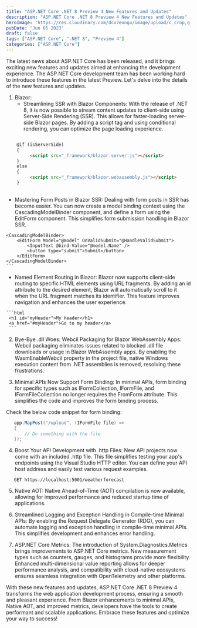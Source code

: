 ```yaml
---
title: "ASP.NET Core .NET 8 Preview 4 New Features and Updates"
description: "ASP.NET Core .NET 8 Preview 4 New Features and Updates"
heroImage: 'https://res.cloudinary.com/dcx7eongu/image/upload/c_crop,g_face,h_512,w_1024/v1699812067/c4899045-7f7e-4ca0-bc8f-e0645009de6d_plsvf0.jpg'
pubDate: 'Jun 05 2023'
draft: false
tags: ["ASP.NET Core", ".NET 8", "Preview 4"]
categories: ["ASP.NET Core"]
---
```


The latest news about ASP.NET Core has been released, and it brings exciting new features and updates aimed at enhancing the development experience. The ASP.NET Core development team has been working hard to introduce these features in the latest Preview. Let's delve into the details of the new features and updates.

1. Blazor:
   - Streamlining SSR with Blazor Components: With the release of .NET 8, it is now possible to stream content updates to client-side using Server-Side Rendering (SSR). This allows for faster-loading server-side Blazor pages. By adding a script tag and using conditional rendering, you can optimize the page loading experience.

```html

    @if (isServerSide)
    {
         <script src="_framework/blazor.server.js"></script>
    }
    else
    {
         <script src="_framework/blazor.webassembly.js"></script>
    }
    
```

   - Mastering Form Posts in Blazor SSR: Dealing with form posts in SSR has become easier. You can now create a model binding context using the CascadingModelBinder component, and define a form using the EditForm component. This simplifies form submission handling in Blazor SSR.
    
    <CascadingModelBinder>
        <EditForm Model="@model" OnValidSubmit="@HandleValidSubmit">
            <InputText @bind-Value="@model.Name" />
            <button type="submit">Submit</button>
        </EditForm>
    </CascadingModelBinder>
    ```

   - Named Element Routing in Blazor: Blazor now supports client-side routing to specific HTML elements using URL fragments. By adding an id attribute to the desired element, Blazor will automatically scroll to it when the URL fragment matches its identifier. This feature improves navigation and enhances the user experience.
    
    ```html
     <h1 id="myHeader">My Header</h1>
     <a href="#myHeader">Go to my header</a>
     ```

2. Bye-Bye .dll Woes: Webcil Packaging for Blazor WebAssembly Apps: Webcil packaging eliminates issues related to blocked .dll file downloads or usage in Blazor WebAssembly apps. By enabling the WasmEnableWebcil property in the project file, native Windows execution content from .NET assemblies is removed, resolving these frustrations.

3. Minimal APIs Now Support Form Binding: In minimal APIs, form binding for specific types such as IFormCollection, IFormFile, and IFormFileCollection no longer requires the FromForm attribute. This simplifies the code and improves the form binding process.

Check the below code snippet for form binding:

```csharp
   app.MapPost("/upload", (IFormFile file) =>
   {
       // Do something with the file
   });
```

4. Boost Your API Development with .http Files: New API projects now come with an included .http file. This file simplifies testing your app's endpoints using the Visual Studio HTTP editor. You can define your API host address and easily test various request examples.


```http
   GET https://localhost:5001/weatherforecast
```

5. Native AOT: Native Ahead-of-Time (AOT) compilation is now available, allowing for improved performance and reduced startup time of applications.

6. Streamlined Logging and Exception Handling in Compile-time Minimal APIs: By enabling the Request Delegate Generator (RDG), you can automate logging and exception handling in compile-time minimal APIs. This simplifies development and enhances error handling.


7. ASP.NET Core Metrics: The introduction of System.Diagnostics.Metrics brings improvements to ASP.NET Core metrics. New measurement types such as counters, gauges, and histograms provide more flexibility. Enhanced multi-dimensional value reporting allows for deeper performance analysis, and compatibility with cloud-native ecosystems ensures seamless integration with OpenTelemetry and other platforms.

With these new features and updates, ASP.NET Core .NET 8 Preview 4 transforms the web application development process, ensuring a smooth and pleasant experience. From Blazor enhancements to minimal APIs, Native AOT, and improved metrics, developers have the tools to create performant and scalable applications. Embrace these features and optimize your way to success!
